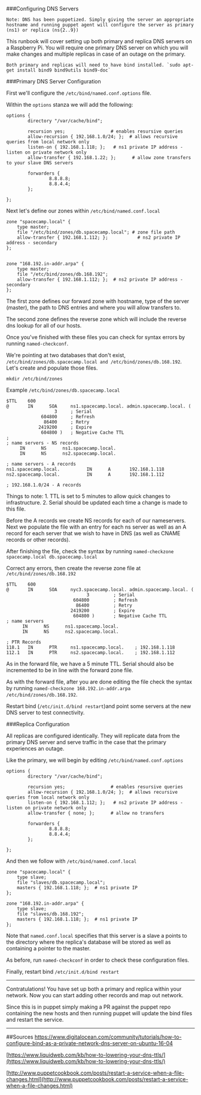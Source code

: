 ###Configuring DNS Servers

```
Note: DNS has been puppetized. Simply giving the server an appropriate hostname and running puppet agent will configure the server as primary (ns1) or replica (ns{2..9})
```

This runbook will cover setting up both primary and replica DNS servers on a Raspberry Pi. You will require one primary DNS server on which you will make changes and multiple replicas in case of an outage on the primary.

```
Both primary and replicas will need to have bind installed. `sudo apt-get install bind9 bind9utils bind9-doc`
```


###Primary DNS Server Configuration

First we'll configure the `/etc/bind/named.conf.options` file.

Within the `options` stanza we will add the following:

```
options {
        directory "/var/cache/bind";

        recursion yes;                 # enables resursive queries
        allow-recursion { 192.168.1.0/24; };  # allows recursive queries from local network only
        listen-on { 192.168.1.118; };   # ns1 private IP address - listen on private network only
        allow-transfer { 192.168.1.22; };      # allow zone transfers to your slave DNS servers

        forwarders {
                8.8.8.8;
                8.8.4.4;
        };

};
```

Next let's define our zones within `/etc/bind/named.conf.local`

```
zone "spacecamp.local" {
    type master;
    file "/etc/bind/zones/db.spacecamp.local"; # zone file path
    allow-transfer { 192.168.1.112; };           # ns2 private IP address - secondary
};


zone "168.192.in-addr.arpa" {
    type master;
    file "/etc/bind/zones/db.168.192"; 
    allow-transfer { 192.168.1.112; };  # ns2 private IP address - secondary
};
```

The first zone defines our forward zone with hostname, type of the server (master), the path to DNS entries and where you will allow transfers to.

The second zone defines the reverse zone which will include the reverse dns lookup for all of our hosts.

Once you've finished with these files you can check for syntax errors by running `named-checkconf`.

We're pointing at two databases that don't exist, `/etc/bind/zones/db.spacecamp.local and /etc/bind/zones/db.168.192`. Let's create and populate those files.

`mkdir /etc/bind/zones`

Example `/etc/bind/zones/db.spacecamp.local`

```
$TTL    600
@       IN      SOA     ns1.spacecamp.local. admin.spacecamp.local. (
                  3     ; Serial
             604800     ; Refresh
              86400     ; Retry
            2419200     ; Expire
             604800 )   ; Negative Cache TTL
;
; name servers - NS records
     IN      NS      ns1.spacecamp.local.
     IN      NS      ns2.spacecamp.local.

; name servers - A records
ns1.spacecamp.local.          IN      A       192.168.1.118
ns2.spacecamp.local.          IN      A       192.168.1.112

; 192.168.1.0/24 - A records

```

Things to note:
	1. TTL is set to 5 minutes to allow quick changes to infrastructure.
	2. Serial should be updated each time a change is made to this file.
	
Before the A records we create NS records for each of our nameservers. Next we populate the file with an entry for each ns server as well as an A record for each server that we wish to have in DNS (as well as CNAME records or other records).

After finishing the file, check the syntax by running `named-checkzone spacecamp.local db.spacecamp.local`

Correct any errors, then create the reverse zone file at `/etc/bind/zones/db.168.192`

```
$TTL    600
@       IN      SOA     nyc3.spacecamp.local. admin.spacecamp.local. (
                              3         ; Serial
                         604800         ; Refresh
                          86400         ; Retry
                        2419200         ; Expire
                         604800 )       ; Negative Cache TTL
; name servers
      IN      NS      ns1.spacecamp.local.
      IN      NS      ns2.spacecamp.local.

; PTR Records
118.1   IN      PTR     ns1.spacecamp.local.    ; 192.168.1.118
112.1   IN      PTR     ns2.spacecamp.local.    ; 192.168.1.112
```

As in the forward file, we have a 5 minute TTL. Serial should also be incremented to be in line with the forward zone file. 

As with the forward file, after you are done editing the file check the syntax by running `named-checkzone 168.192.in-addr.arpa /etc/bind/zones/db.168.192`.

Restart bind (`/etc/init.d/bind restart`)and point some servers at the new DNS server to test connectivity. 

###Replica Configuration

All replicas are configured identically. They will replicate data from the primary DNS server and serve traffic in the case that the primary experiences an outage.

Like the primary, we will begin by editing `/etc/bind/named.conf.options`

```
options {
        directory "/var/cache/bind";

        recursion yes;                 # enables resursive queries
        allow-recursion { 192.168.1.0/24; };  # allows recursive queries from local network only
        listen-on { 192.168.1.112; };   # ns2 private IP address - listen on private network only
        allow-transfer { none; };      # allow no transfers

        forwarders {
                8.8.8.8;
                8.8.4.4;
        };

};
```      

And then we follow with `/etc/bind/named.conf.local`

```
zone "spacecamp.local" {
    type slave;
    file "slaves/db.spacecamp.local";
    masters { 192.168.1.118; };  # ns1 private IP
};

zone "168.192.in-addr.arpa" {
    type slave;
    file "slaves/db.168.192";
    masters { 192.168.1.118; };  # ns1 private IP
};
```

Note that `named.conf.local` specifies that this server is a slave a points to the directory where the replica's database will be stored as well as containing a pointer to the master.

As before, run `named-checkconf` in order to check these configuration files.

Finally, restart bind `/etc/init.d/bind restart`

-----
Contratulations! You have set up both a primary and replica within your network. Now you can start adding other records and map out network.

Since this is in puppet simply making a PR against the puppet repo containing the new hosts and then running puppet will update the bind files and restart the service.

-----
##Sources
[https://www.digitalocean.com/community/tutorials/how-to-configure-bind-as-a-private-network-dns-server-on-ubuntu-16-04
](https://www.digitalocean.com/community/tutorials/how-to-configure-bind-as-a-private-network-dns-server-on-ubuntu-16-04)

[https://www.liquidweb.com/kb/how-to-lowering-your-dns-ttls/](https://www.liquidweb.com/kb/how-to-lowering-your-dns-ttls/)

[http://www.puppetcookbook.com/posts/restart-a-service-when-a-file-changes.html](http://www.puppetcookbook.com/posts/restart-a-service-when-a-file-changes.html)
